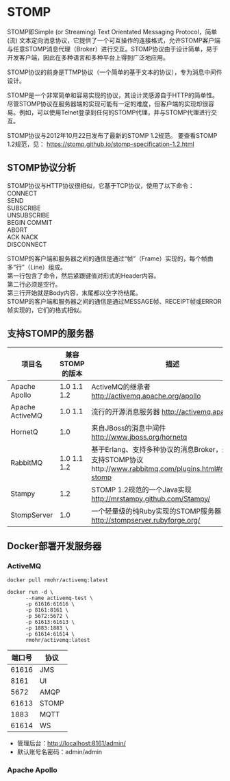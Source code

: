 # STOMP

STOMP即Simple (or Streaming) Text Orientated Messaging Protocol，简单(流)
文本定向消息协议，它提供了一个可互操作的连接格式，允许STOMP客户端与任意STOMP消息代理（Broker）进行交互。STOMP协议由于设计简单，易于开发客户端，因此在多种语言和多种平台上得到广泛地应用。

STOMP协议的前身是TTMP协议（一个简单的基于文本的协议），专为消息中间件设计。

STOMP是一个非常简单和容易实现的协议，其设计灵感源自于HTTP的简单性。尽管STOMP协议在服务器端的实现可能有一定的难度，但客户端的实现却很容易。例如，可以使用Telnet登录到任何的STOMP代理，并与STOMP代理进行交互。

STOMP协议与2012年10月22日发布了最新的STOMP 1.2规范。
要查看STOMP 1.2规范，见： https://stomp.github.io/stomp-specification-1.2.html

## STOMP协议分析

STOMP协议与HTTP协议很相似，它基于TCP协议，使用了以下命令：  
CONNECT  
SEND  
SUBSCRIBE  
UNSUBSCRIBE  
BEGIN 
COMMIT  
ABORT  
ACK
NACK  
DISCONNECT

STOMP的客户端和服务器之间的通信是通过“帧”（Frame）实现的，每个帧由多“行”（Line）组成。  
第一行包含了命令，然后紧跟键值对形式的Header内容。  
第二行必须是空行。  
第三行开始就是Body内容，末尾都以空字符结尾。  
STOMP的客户端和服务器之间的通信是通过MESSAGE帧、RECEIPT帧或ERROR帧实现的，它们的格式相似。

## 支持STOMP的服务器

| 项目名             | 兼容STOMP的版本  | 描述                                                                                        |
|-----------------|-------------|-------------------------------------------------------------------------------------------|
| Apache Apollo   | 1.0 1.1 1.2 | ActiveMQ的继承者 http://activemq.apache.org/apollo                                            |
| Apache ActiveMQ | 1.0 1.1     | 流行的开源消息服务器 http://activemq.apache.org/                                                    |
| HornetQ         | 1.0         | 来自JBoss的消息中间件 http://www.jboss.org/hornetq                                                |
| RabbitMQ        | 1.0 1.1 1.2 | 基于Erlang、支持多种协议的消息Broker，通过插件支持STOMP协议http://www.rabbitmq.com/plugins.html#rabbitmq-stomp |
| Stampy          | 1.2         | STOMP 1.2规范的一个Java实现 http://mrstampy.github.com/Stampy/                                   |
| StompServer     | 1.0         | 一个轻量级的纯Ruby实现的STOMP服务器 http://stompserver.rubyforge.org/                                  |

## Docker部署开发服务器

### ActiveMQ

```shell
docker pull rmohr/activemq:latest

docker run -d \
      --name activemq-test \
      -p 61616:61616 \
      -p 8161:8161 \
      -p 5672:5672 \
      -p 61613:61613 \
      -p 1883:1883 \
      -p 61614:61614 \
      rmohr/activemq:latest
```

| 端口号   | 协议    |
|-------|-------|
| 61616 | JMS   |
| 8161  | UI    |
| 5672  | AMQP  |
| 61613 | STOMP |
| 1883  | MQTT  |
| 61614 | WS    |

* 管理后台：<http://localhost:8161/admin/>
* 默认账号名密码：admin/admin

### Apache Apollo

```shell
```
